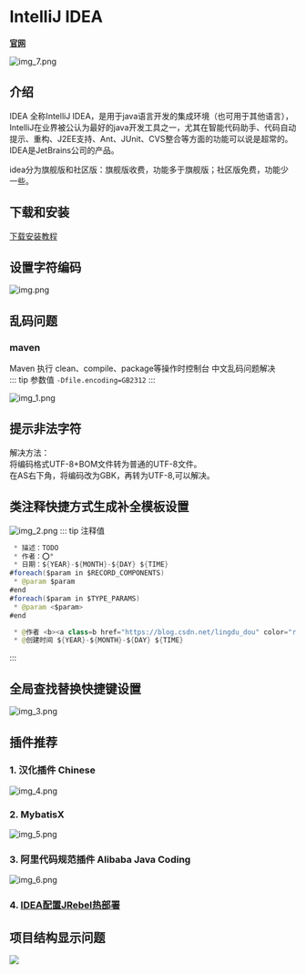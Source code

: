 # IntelliJ IDEA

**[官网](https://www.jetbrains.com/idea/)**

![img_7.png](./imgs/img_7.png)
## 介绍

IDEA 全称IntelliJ IDEA，是用于java语言开发的集成环境（也可用于其他语言），IntelliJ在业界被公认为最好的java开发工具之一，尤其在智能代码助手、代码自动提示、重构、J2EE支持、Ant、JUnit、CVS整合等方面的功能可以说是超常的。IDEA是JetBrains公司的产品。

idea分为旗舰版和社区版：旗舰版收费，功能多于旗舰版；社区版免费，功能少一些。

## 下载和安装
[下载安装教程](https://www.exception.site)

## 设置字符编码
![img.png](./imgs/img.png)

## 乱码问题
### maven
Maven 执行 clean、compile、package等操作时控制台 中文乱码问题解决  
::: tip 参数值
`-Dfile.encoding=GB2312`
:::

![img_1.png](./imgs/img_1.png)

## 提示非法字符
解决方法：  
  将编码格式UTF-8+BOM文件转为普通的UTF-8文件。  
  在AS右下角，将编码改为GBK，再转为UTF-8,可以解决。  


## 类注释快捷方式生成补全模板设置
![img_2.png](./imgs/img_2.png)
::: tip 注释值
```java
 * 描述：TODO
 * 作者：⭕°
 * 日期：${YEAR}-${MONTH}-${DAY} ${TIME}
#foreach($param in $RECORD_COMPONENTS)
 * @param $param
#end
#foreach($param in $TYPE_PARAMS)
 * @param <$param>
#end

```
```java
 * @作者 <b><a class=b href="https://blog.csdn.net/lingdu_dou" color="red">⭕°</a></b>
 * @创建时间 ${YEAR}-${MONTH}-${DAY} ${TIME}

```
:::

## 全局查找替换快捷键设置
![img_3.png](./imgs/img_3.png)

## 插件推荐
### 1. 汉化插件 Chinese
![img_4.png](./imgs/img_4.png)
### 2. MybatisX
![img_5.png](./imgs/img_5.png)
### 3. 阿里代码规范插件 Alibaba Java Coding
![img_6.png](./imgs/img_6.png)
### 4. [IDEA配置JRebel热部署](https://blog.csdn.net/weixin_42694593/article/details/126448828)

## 项目结构显示问题

![](./imgs/img_8.png)
